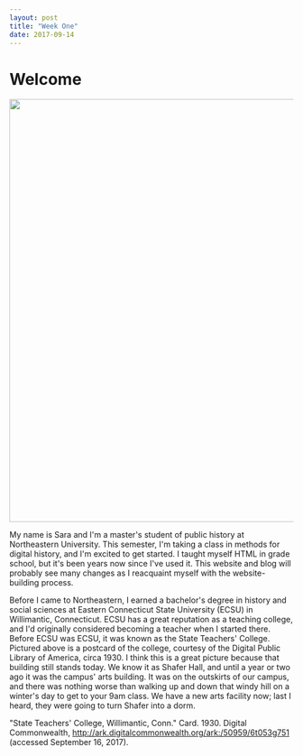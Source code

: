 ```yaml
---
layout: post
title: "Week One"
date: 2017-09-14
---
```

<h1>Welcome</h1>
<img src="https://upload.wikimedia.org/wikipedia/commons/thumb/2/2a/State_Teachers%27_College%2C_Willimantic%2C_Conn_%2864895%29.jpg/1024px-State_Teachers%27_College%2C_Willimantic%2C_Conn_%2864895%29.jpg" style="width:750px">
  
My name is Sara and I'm a master's student of public history at Northeastern University. This semester, I'm taking a class in methods for digital history, and I'm excited to get started. I taught myself HTML in grade school, but it's been years now since I've used it. This website and blog will probably see many changes as I reacquaint myself with the website-building process.

Before I came to Northeastern, I earned a bachelor's degree in history and social sciences at Eastern Connecticut State University (ECSU) in Willimantic, Connecticut. ECSU has a great reputation as a teaching college, and I'd originally considered becoming a teacher when I started there. Before ECSU was ECSU, it was known as the State Teachers' College. Pictured above is a postcard of the college, courtesy of the Digital Public Library of America, circa 1930. I think this is a great picture because that building still stands today. We know it as Shafer Hall, and until a year or two ago it was the campus' arts building. It was on the outskirts of our campus, and there was nothing worse than walking up and down that windy hill on a winter's day to get to your 9am class. We have a new arts facility now; last I heard, they were going to turn Shafer into a dorm.

"State Teachers' College, Willimantic, Conn." Card. 1930. Digital Commonwealth, http://ark.digitalcommonwealth.org/ark:/50959/6t053g751 (accessed September 16, 2017).
